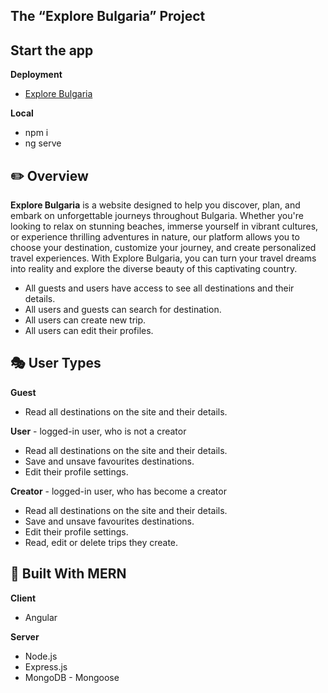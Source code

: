 ## The “Explore Bulgaria” Project

## Start the app

**Deployment**
* [Explore Bulgaria](https://explore-b-g.web.app/)

**Local**
* npm i
* ng serve

## :pencil2: Overview

**Explore Bulgaria** is a website designed to help you discover, plan, and embark on unforgettable journeys throughout Bulgaria. Whether you're looking to relax on stunning beaches, immerse yourself in vibrant cultures, or experience thrilling adventures in nature, our platform allows you to choose your destination, customize your journey, and create personalized travel experiences. With Explore Bulgaria, you can turn your travel dreams into reality and explore the diverse beauty of this captivating country.

* All guests and users have access to see all destinations and their details.
* All users and guests can search for destination.
* All users can create new trip.
* All users can edit their profiles.

## :performing_arts: User Types

**Guest**
* Read all destinations on the site and their details.

**User** - logged-in user, who is not a creator
* Read all destinations on the site and their details.
* Save and unsave favourites destinations.
* Edit their profile settings.

**Creator** - logged-in user, who has become a creator
* Read all destinations on the site and their details.
* Save and unsave favourites destinations.
* Edit their profile settings.
* Read, edit or delete trips they create.

## :hammer: Built With **MERN**

**Client**
* Angular

**Server**
* Node.js
* Express.js
* MongoDB - Mongoose